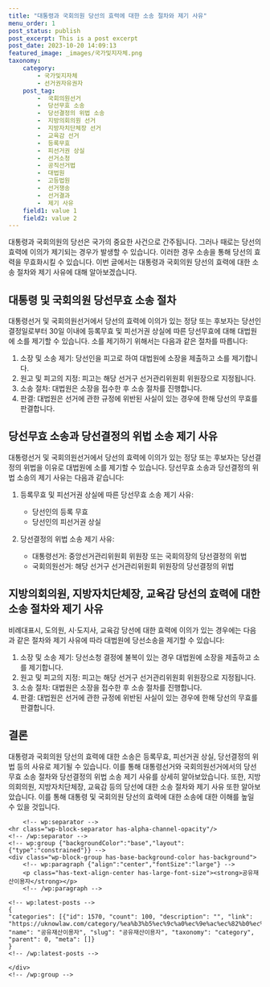 ```yaml
---
title: "대통령과 국회의원 당선의 효력에 대한 소송 절차와 제기 사유"
menu_order: 1
post_status: publish
post_excerpt: This is a post excerpt
post_date: 2023-10-20 14:09:13
featured_image: _images/국가및지자체.png
taxonomy:
    category:
        - 국가및지자체
        - 선거권자유권자
    post_tag:
        -  국회의원선거
        -  당선무효 소송
        -  당선결정의 위법 소송
        -  지방의회의원 선거
        -  지방자치단체장 선거
        -  교육감 선거
        -  등록무효
        -  피선거권 상실
        -  선거소청
        -  공직선거법
        -  대법원
        -  고등법원
        -  선거쟁송
        -  선거결과
        -  제기 사유
    field1: value 1
    field2: value 2
---
```



대통령과 국회의원의 당선은 국가의 중요한 사건으로 간주됩니다. 그러나 때로는 당선의 효력에 이의가 제기되는 경우가 발생할 수 있습니다. 이러한 경우 소송을 통해 당선의 효력을 무효화시킬 수 있습니다. 이번 글에서는 대통령과 국회의원 당선의 효력에 대한 소송 절차와 제기 사유에 대해 알아보겠습니다. 

## 대통령 및 국회의원 당선무효 소송 절차

대통령선거 및 국회의원선거에서 당선의 효력에 이의가 있는 정당 또는 후보자는 당선인결정일로부터 30일 이내에 등록무효 및 피선거권 상실에 따른 당선무효에 대해 대법원에 소를 제기할 수 있습니다. 소를 제기하기 위해서는 다음과 같은 절차를 따릅니다:

1. 소장 및 소송 제기: 당선인을 피고로 하여 대법원에 소장을 제출하고 소를 제기합니다.
2. 원고 및 피고의 지정: 피고는 해당 선거구 선거관리위원회 위원장으로 지정됩니다.
3. 소송 절차: 대법원은 소장을 접수한 후 소송 절차를 진행합니다.
4. 판결: 대법원은 선거에 관한 규정에 위반된 사실이 있는 경우에 한해 당선의 무효를 판결합니다.

## 당선무효 소송과 당선결정의 위법 소송 제기 사유

대통령선거 및 국회의원선거에서 당선의 효력에 이의가 있는 정당 또는 후보자는 당선결정의 위법을 이유로 대법원에 소를 제기할 수 있습니다. 당선무효 소송과 당선결정의 위법 소송의 제기 사유는 다음과 같습니다:

1. 등록무효 및 피선거권 상실에 따른 당선무효 소송 제기 사유:
   - 당선인의 등록 무효
   - 당선인의 피선거권 상실

2. 당선결정의 위법 소송 제기 사유:
   - 대통령선거: 중앙선거관리위원회 위원장 또는 국회의장의 당선결정의 위법
   - 국회의원선거: 해당 선거구 선거관리위원회 위원장의 당선결정의 위법

## 지방의회의원, 지방자치단체장, 교육감 당선의 효력에 대한 소송 절차와 제기 사유

비례대표시, 도의원, 시·도지사, 교육감 당선에 대한 효력에 이의가 있는 경우에는 다음과 같은 절차와 제기 사유에 따라 대법원에 당선소송을 제기할 수 있습니다:

1. 소장 및 소송 제기: 당선소청 결정에 불복이 있는 경우 대법원에 소장을 제출하고 소를 제기합니다.
2. 원고 및 피고의 지정: 피고는 해당 선거구 선거관리위원회 위원장으로 지정됩니다.
3. 소송 절차: 대법원은 소장을 접수한 후 소송 절차를 진행합니다.
4. 판결: 대법원은 선거에 관한 규정에 위반된 사실이 있는 경우에 한해 당선의 무효를 판결합니다.

## 결론

대통령과 국회의원 당선의 효력에 대한 소송은 등록무효, 피선거권 상실, 당선결정의 위법 등의 사유로 제기될 수 있습니다. 이를 통해 대통령선거와 국회의원선거에서의 당선무효 소송 절차와 당선결정의 위법 소송 제기 사유를 상세히 알아보았습니다. 또한, 지방의회의원, 지방자치단체장, 교육감 등의 당선에 대한 소송 절차와 제기 사유 또한 알아보았습니다. 이를 통해 대통령 및 국회의원 당선의 효력에 대한 소송에 대한 이해를 높일 수 있을 것입니다.

        <!-- wp:separator -->
    <hr class="wp-block-separator has-alpha-channel-opacity"/>
    <!-- /wp:separator -->
    <!-- wp:group {"backgroundColor":"base","layout":{"type":"constrained"}} -->
    <div class="wp-block-group has-base-background-color has-background">
        <!-- wp:paragraph {"align":"center","fontSize":"large"} -->
        <p class="has-text-align-center has-large-font-size"><strong>공유재산이용자</strong></p>
        <!-- /wp:paragraph -->
        
    <!-- wp:latest-posts -->
    {
    "categories": [{"id": 1570, "count": 100, "description": "", "link": "https://uknowlaw.com/category/%ea%b3%b5%ec%9c%a0%ec%9e%ac%ec%82%b0%ec%9d%b4%ec%9a%a9%ec%9e%90/", "name": "공유재산이용자", "slug": "공유재산이용자", "taxonomy": "category", "parent": 0, "meta": []}
    }
    <!-- /wp:latest-posts -->
    
    </div>
    <!-- /wp:group -->
    